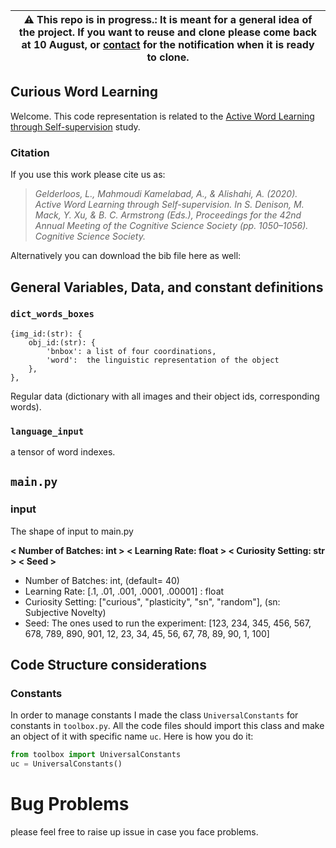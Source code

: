 | :warning: **This repo is in progress.**: It is meant for a general idea of the project. If you want to reuse and clone please come back at 10 August, or [contact](https://ali.mk/call) for the notification when it is ready to clone. |
| --- |

## Curious Word Learning

Welcome. This code representation is related to the [Active Word Learning through Self-supervision](https://ali.mk/publications/active-learning/) study.

### Citation
If you use this work please cite us as:

  >_Gelderloos, L., Mahmoudi Kamelabad, A., & Alishahi, A. (2020). Active Word Learning through Self-supervision. In S. Denison, M. Mack, Y. Xu, & B. C. Armstrong (Eds.), Proceedings for the 42nd Annual Meeting of the Cognitive Science Society (pp. 1050–1056). Cognitive Science Society._

Alternatively you can download the bib file here as well:



## General Variables, Data, and constant definitions

### `dict_words_boxes`
```
{img_id:(str): {
    obj_id:(str): {
        'bnbox': a list of four coordinations,
        'word':  the linguistic representation of the object
    },
},
```

Regular data (dictionary with all images and their object ids, corresponding words).

### `language_input`

a tensor of word indexes.
## `main.py`
### input
The shape of input to main.py

**< Number of Batches: int > < Learning Rate: float > < Curiosity Setting: str > < Seed >**

* Number of Batches: int, (default= 40)
* Learning Rate: [.1, .01, .001, .0001, .00001] : float
* Curiosity Setting: ["curious", "plasticity", "sn", "random"], (sn: Subjective Novelty)
* Seed: The ones used to run the experiment: [123, 234, 345, 456, 567, 678, 789, 890, 901, 12, 23, 34, 45, 56, 67, 78, 89, 90, 1, 100]

## Code Structure considerations
### Constants
In order to manage constants I made the class `UniversalConstants` for constants in `toolbox.py`. All the code files should import this class and make an object of it with specific name `uc`.
Here is how you do it:
```python
from toolbox import UniversalConstants
uc = UniversalConstants()
```

# Bug Problems
please feel free to raise up issue in case you face problems.
